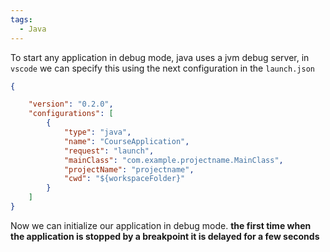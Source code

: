 ```yaml
---
tags:
  - Java
---
```


To start any application in debug mode, java uses a jvm debug server, in `vscode` we can specify this using the next configuration in the `launch.json`
```json
{

	"version": "0.2.0",
	"configurations": [
		{
			"type": "java",
			"name": "CourseApplication",
			"request": "launch",
			"mainClass": "com.example.projectname.MainClass",
			"projectName": "projectname",
			"cwd": "${workspaceFolder}"
		}
	]
}
```
Now we can initialize our application in debug mode.
**the first time when the application is stopped by a breakpoint it is delayed for a few seconds**